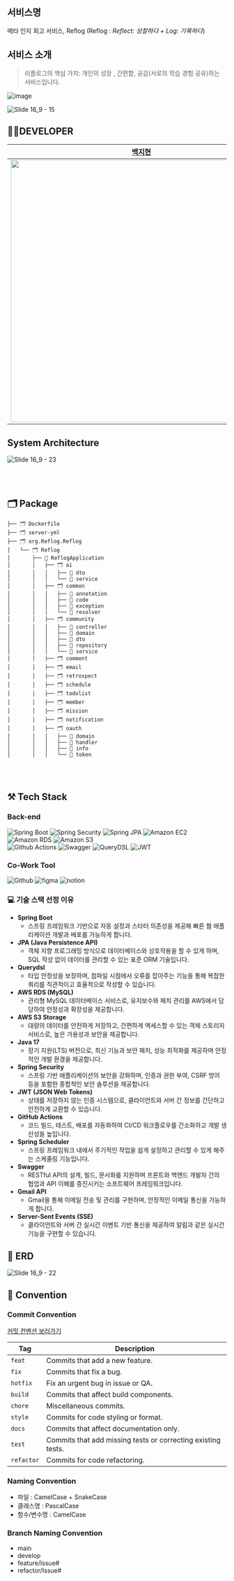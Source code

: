 ##  서비스명
메타 인지 회고 서비스, Reflog (Reflog : *Reflect: 성찰하다 + Log: 기록하다*)

## 서비스 소개
> 리플로그의 핵심 가치: 개인의 성장 , 간편함, 공감(서로의 학습 경험 공유)하는 서비스입니다.
> 
![image](https://github.com/user-attachments/assets/00cb07e2-289b-4ad2-8b1b-e7235d3cdf70)

![Slide 16_9 - 15](https://github.com/user-attachments/assets/9f133179-2b86-4e2a-b675-83f352669d23)

## 🤼‍♀️DEVELOPER

| [백지현](https://github.com/qormoon) | [차현정](https://github.com/jeong724) | [정동훈](https://github.com/dhun0103)|
|--------|------- |---------- |
| <img width="600px" src= "https://github.com/qormoon.png"> | <img width="600px" src="https://github.com/jeong724.png">  | <img width="600px" src="https://github.com/dhun0103.png"> |



## System Architecture
![Slide 16_9 - 23](https://github.com/user-attachments/assets/35918f4d-472c-4c0a-98b3-ce9f49891fa9)

<br><br>
## 🗂️ Package
```
├── 🗂️ Dockerfile
├── 🗂️ server-yml
├── 🗂️ org.Reflog.Reflog
│   └── 🗂️ Reflog
│       ├── 💽 ReflogApplication
│       │   ├── 🗂️ ai
│       │   │   ├── 📂 dto
│       │   │   └── 📂 service
│       │   ├── 🗂️ common
│       │   │   ├── 📂 annotation
│       │   │   ├── 📂 code
│       │   │   ├── 📂 exception
│       │   │   └── 📂 resolver
│       │   ├── 🗂️ community
│       │   │   ├── 📂 controller
│       │   │   ├── 📂 domain
│       │   │   ├── 📂 dto
│       │   │   ├── 📂 repository
│       │   │   └── 📂 service
│       │   ├── 🗂️ comment
│       │   ├── 🗂️ email
│       │   ├── 🗂️ retrospect
│       │   ├── 🗂️ schedule
│       │   ├── 🗂️ todolist
│       │   ├── 🗂️ member
│       │   ├── 🗂️ mission
│       │   ├── 🗂️ notification
│       │   ├── 🗂️ oauth
│       │   │   ├── 📂 domain
│       │   │   ├── 📂 handler
│       │   │   ├── 📂 info
│       │   │   └── 📂 token
```
<br><br>

## ⚒️ Tech Stack
### Back-end
![Spring Boot](https://img.shields.io/badge/Spring%20Boot-%6DB33F?logo=springboot&logoColor=white)
![Spring Security](https://img.shields.io/badge/Spring%20Security-%6DB33F?logo=springsecurity&logoColor=white)
![Spring JPA](https://img.shields.io/badge/Spring%20JPA-%6DB33F?logo=&logoColor=white)
![Amazon EC2](https://img.shields.io/badge/Amazon%20EC2-FF9900?logo=amazonec2&logoColor=white)
![Amazon RDS](https://img.shields.io/badge/Amazon%20RDS-527FFF?logo=amazonRDS&logoColor=white)
![Amazon S3](https://img.shields.io/badge/Amazon%20S3-FC390E?logo=amazons3&logoColor=white) <br>
![Github Actions](https://img.shields.io/badge/Github%20Actions-2088FF?logo=githubactions&logoColor=white) ![Swagger](https://img.shields.io/badge/Swagger-85EA2D?logo=swagger&logoColor=white)
![QueryDSL](https://img.shields.io/badge/QueryDSL-00465B?logo=&logoColor=white)
![JWT](https://img.shields.io/badge/JWT-512BD4?logo=&logoColor=white) <br>

### Co-Work Tool
![Github](https://img.shields.io/badge/Github-181717?logo=github&logoColor=white)
![figma](https://img.shields.io/badge/Figma-F24E1E?logo=figma&logoColor=white)
![notion](https://img.shields.io/badge/Notion-000000?logo=notion&logoColor=white)

### 💻 기술 스택 선정 이유

- **Spring Boot**
    - 스프링 프레임워크 기반으로 자동 설정과 스타터 의존성을 제공해 빠른 웹 애플리케이션 개발과 배포를 가능하게 합니다.
- **JPA (Java Persistence API)**
    - 객체 지향 프로그래밍 방식으로 데이터베이스와 상호작용을 할 수 있게 하며, SQL 작성 없이 데이터를 관리할 수 있는 표준 ORM 기술입니다.
- **Querydsl**
    - 타입 안정성을 보장하며, 컴파일 시점에서 오류를 잡아주는 기능을 통해 복잡한 쿼리를 직관적이고 효율적으로 작성할 수 있습니다.
- **AWS RDS (MySQL)**
    - 관리형 MySQL 데이터베이스 서비스로, 유지보수와 패치 관리를 AWS에서 담당하여 안정성과 확장성을 제공합니다.
- **AWS S3 Storage**
    - 대량의 데이터를 안전하게 저장하고, 간편하게 액세스할 수 있는 객체 스토리지 서비스로, 높은 가용성과 보안을 제공합니다.
- **Java 17**
    - 장기 지원(LTS) 버전으로, 최신 기능과 보안 패치, 성능 최적화를 제공하며 안정적인 개발 환경을 제공합니다.
- **Spring Security**
    - 스프링 기반 애플리케이션의 보안을 강화하며, 인증과 권한 부여, CSRF 방어 등을 포함한 종합적인 보안 솔루션을 제공합니다.
- **JWT (JSON Web Tokens)**
    - 상태를 저장하지 않는 인증 시스템으로, 클라이언트와 서버 간 정보를 간단하고 안전하게 교환할 수 있습니다.
- **GitHub Actions**
    - 코드 빌드, 테스트, 배포를 자동화하여 CI/CD 워크플로우를 간소화하고 개발 생산성을 높입니다.
- **Spring Scheduler**
    - 스프링 프레임워크 내에서 주기적인 작업을 쉽게 설정하고 관리할 수 있게 해주는 스케줄링 기능입니다.
- **Swagger**
    - RESTful API의 설계, 빌드, 문서화를 지원하며 프론트와 백엔드 개발자 간의 협업과 API 이해를 증진시키는 소프트웨어 프레임워크입니다.
- **Gmail API**
    - Gmail을 통해 이메일 전송 및 관리를 구현하며, 안정적인 이메일 통신을 가능하게 합니다.
- **Server-Sent Events (SSE)**
    - 클라이언트와 서버 간 실시간 이벤트 기반 통신을 제공하여 알림과 같은 실시간 기능을 구현할 수 있습니다.
 
## 📜 ERD
![Slide 16_9 - 22](https://github.com/user-attachments/assets/67ccaed0-65fc-43b0-bf34-ab27a9ae4bea)

## 📌 Convention
### Commit Convention
[커밋 컨벤션 보러가기](https://www.notion.so/18c84ddcb3c380788631c40a9eb03b34?pvs=4)

| Tag      | Description                                         |
|----------|-----------------------------------------------------|
| `feat`   | Commits that add a new feature.                     |
| `fix`    | Commits that fix a bug.                             |
| `hotfix` | Fix an urgent bug in issue or QA.                   |
| `build`  | Commits that affect build components.               |
| `chore`  | Miscellaneous commits.                              |
| `style`  | Commits for code styling or format.                 |
| `docs`   | Commits that affect documentation only.             |
| `test`   | Commits that add missing tests or correcting existing tests. |
| `refactor`| Commits for code refactoring.                      |

### Naming Convention
- 파일 : CamelCase + SnakeCase
- 클래스명 : PascalCase
- 함수/변수명 : CamelCase

### Branch Naming Convention
- main
- develop
- feature/Issue#
- refactor/Issue#


















